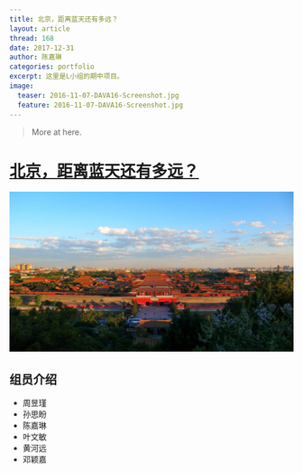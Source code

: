 ```yaml
---
title: 北京，距离蓝天还有多远？
layout: article
thread: 168
date: 2017-12-31
author: 陈嘉琳
categories: portfolio
excerpt: 这里是L小组的期中项目。
image:
  teaser: 2016-11-07-DAVA16-Screenshot.jpg
  feature: 2016-11-07-DAVA16-Screenshot.jpg
---
```



> More at here.

# [北京，距离蓝天还有多远？](https://chen-jia-lin.github.io/portfolio/midterm%20project/)
![](/assets/in-post/2016-11-07-DAVA16-Screenshot.jpg)

## 组员介绍
- 周昱瑾
- 孙思盼
- 陈嘉琳
- 叶文敏
- 黄河远
- 邓颖嘉


